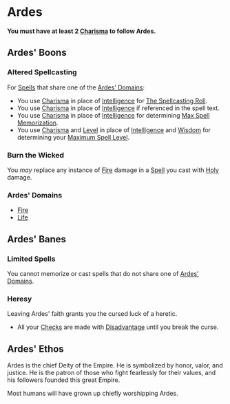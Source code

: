 # Ardes
**You must have at least 2 [Charisma](../../../../Player%20Characters/Chosen%20Statistics/Charisma.md) to follow Ardes.**
## Ardes' Boons
### Altered Spellcasting
For [Spells](../../../Spells.md) that share one of the [Ardes' Domains](Ardes.md#Ardes'%20Domains):
- You use [Charisma](../../../../Player%20Characters/Chosen%20Statistics/Charisma.md) in place of [Intelligence](../../../../Player%20Characters/Chosen%20Statistics/Intelligence.md) for [The Spellcasting Roll](../../../Spellcasting.md#The%20Spellcasting%20Roll).
- You use [Charisma](../../../../Player%20Characters/Chosen%20Statistics/Charisma.md) in place of [Intelligence](../../../../Player%20Characters/Chosen%20Statistics/Intelligence.md) if referenced in the spell text.
- You use [Charisma](../../../../Player%20Characters/Chosen%20Statistics/Charisma.md) in place of [Intelligence](../../../../Player%20Characters/Chosen%20Statistics/Intelligence.md) for determining [Max Spell Memorization](../../../Spell%20Memorization.md).
- You use [Charisma](../../../../Player%20Characters/Chosen%20Statistics/Charisma.md) and [Level](../../../../Player%20Characters/Derived%20Statistics/Level.md) in place of [Intelligence](../../../../Player%20Characters/Chosen%20Statistics/Intelligence.md) and [Wisdom](../../../../Player%20Characters/Chosen%20Statistics/Wisdom.md) for determining your [Maximum Spell Level](../../../Spell%20Level.md#Max%20Spell%20Level).
### Burn the Wicked
You *may* replace any instance of [Fire](../../../Spell%20Domains/Fire.md) damage in a [Spell](../../../Spells.md) you cast with [Holy](../../../../Damage%20Types/Holy.md) damage.
### Ardes' Domains
- [Fire](../../../Spell%20Domains/Fire.md)
- [Life](../../../Spell%20Domains/Life.md)
## Ardes' Banes
### Limited Spells
You cannot memorize or cast spells that do not share one of [Ardes' Domains](Ardes.md#Ardes'%20Domains).
### Heresy
Leaving Ardes' faith grants you the cursed luck of a heretic.
- All your [Checks](../../../../Game%20Procedures/Check.md) are made with [Disadvantage](../../../../Game%20Procedures/Dice%20Rolls/Disadvantage.md) until you break the curse.
## Ardes' Ethos
Ardes is the chief Deity of the Empire. He is symbolized by honor, valor, and justice. He is the patron of those who fight fearlessly for their values, and his followers founded this great Empire.

Most humans will have grown up chiefly worshipping Ardes.